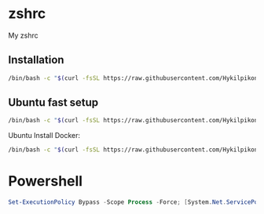 # zshrc
My zshrc

## Installation
```sh
/bin/bash -c "$(curl -fsSL https://raw.githubusercontent.com/Hykilpikonna/zshrc/HEAD/fastinstall.sh)"
```

## Ubuntu fast setup
```sh
/bin/bash -c "$(curl -fsSL https://raw.githubusercontent.com/Hykilpikonna/zshrc/HEAD/ubuntu_setup.sh)"
```

Ubuntu Install Docker:

```sh
/bin/bash -c "$(curl -fsSL https://raw.githubusercontent.com/Hykilpikonna/zshrc/HEAD/ubuntu_docker.sh)"
```

# Powershell
```powershell
Set-ExecutionPolicy Bypass -Scope Process -Force; [System.Net.ServicePointManager]::SecurityProtocol = [System.Net.ServicePointManager]::SecurityProtocol -bor 3072; iex ((New-Object System.Net.WebClient).DownloadString('https://raw.githubusercontent.com/Hykilpikonna/zshrc/HEAD/pwsh.install.ps1'))
```

